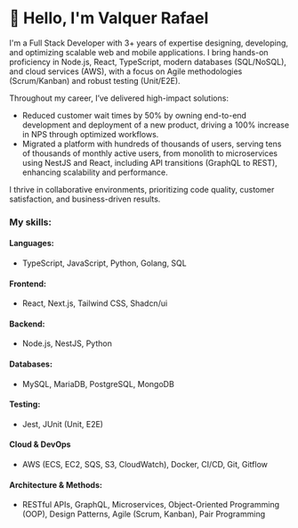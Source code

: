 # :wave: Hello, I'm Valquer Rafael
I'm a Full Stack Developer with 3+ years of expertise designing, developing, and optimizing scalable web and mobile applications. I bring hands-on proficiency in Node.js, React, TypeScript, modern databases (SQL/NoSQL), and cloud services (AWS), with a focus on Agile methodologies (Scrum/Kanban) and robust testing (Unit/E2E).

Throughout my career, I’ve delivered high-impact solutions:

- Reduced customer wait times by 50% by owning end-to-end development and deployment of a new product, driving a 100% increase in NPS through optimized workflows.
- Migrated a platform with hundreds of thousands of users, serving tens of thousands of monthly active users, from monolith to microservices using NestJS and React, including API transitions (GraphQL to REST), enhancing scalability and performance.

I thrive in collaborative environments, prioritizing code quality, customer satisfaction, and business-driven results.

### My skills:

#### Languages:
- TypeScript, JavaScript, Python, Golang, SQL

#### Frontend:
- React, Next.js, Tailwind CSS, Shadcn/ui

#### Backend:
- Node.js, NestJS, Python

#### Databases:
- MySQL, MariaDB, PostgreSQL, MongoDB

#### Testing:
- Jest, JUnit (Unit, E2E)

#### Cloud & DevOps
- AWS (ECS, EC2, SQS, S3, CloudWatch), Docker, CI/CD, Git, Gitflow

#### Architecture & Methods:
- RESTful APIs, GraphQL, Microservices, Object-Oriented Programming (OOP), Design Patterns, Agile (Scrum, Kanban), Pair Programming
